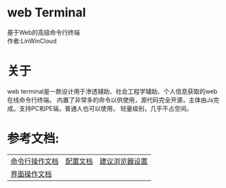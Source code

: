# web Terminal
基于Web的高级命令行终端
<br />
作者:LinWinCloud

# 关于
web terminal是一款设计用于渗透辅助、社会工程学辅助、个人信息获取的web在线命令行终端。
内置了非常多的命令以供使用，源代码完全开源，主体由Js完成。支持PC和PE端，普通人也可以使用，
轻量级别，几乎不占空间。

# 参考文档:
<table>
  <td>
    <a href=''>命令行操作文档</a>
  </td>
  <td>
    <a href=''>配置文档</a>
  </td>
  <td>
    <a href=''>建议浏览器设置</a>
  </td>
    <tr>
      <td>
          <a href=''>界面操作文档</a>
      </td>
  </tr>
</table>
<table>
</table>
